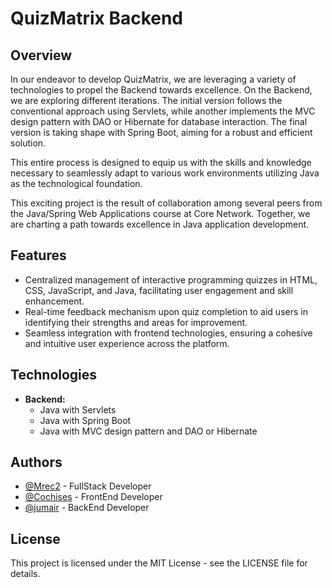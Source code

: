# QuizMatrix Backend

## Overview
In our endeavor to develop QuizMatrix, we are leveraging a variety of technologies to propel the Backend towards excellence. On the Backend, we are exploring different iterations. The initial version follows the conventional approach using Servlets, while another implements the MVC design pattern with DAO or Hibernate for database interaction. The final version is taking shape with Spring Boot, aiming for a robust and efficient solution.

This entire process is designed to equip us with the skills and knowledge necessary to seamlessly adapt to various work environments utilizing Java as the technological foundation.

This exciting project is the result of collaboration among several peers from the Java/Spring Web Applications course at Core Network. Together, we are charting a path towards excellence in Java application development.

## Features
- Centralized management of interactive programming quizzes in HTML, CSS, JavaScript, and Java, facilitating user engagement and skill enhancement.
- Real-time feedback mechanism upon quiz completion to aid users in identifying their strengths and areas for improvement.
- Seamless integration with frontend technologies, ensuring a cohesive and intuitive user experience across the platform.

## Technologies
- **Backend:** 
  - Java with Servlets
  - Java with Spring Boot
  - Java with MVC design pattern and DAO or Hibernate

## Authors
- [@Mrec2](https://github.com/Mrec2) - FullStack Developer
- [@Cochises](https://github.com/Cochises) - FrontEnd Developer
- [@jumair](https://github.com/jumair) - BackEnd Developer

## License
This project is licensed under the MIT License - see the LICENSE file for details.
